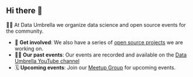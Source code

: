 ## Hi there 👋

🙋‍♀️ At Data Umbrella we organize data science and open source events for the community.

- 🧙 **Get involved**: We also have a series of [open source projects](https://dev.dataumbrella.org/) we are working on.
- 👩‍💻 **Our past events**: Our events are recorded and available on the [Data Umbrella YouTube channel](https://www.youtube.com/c/dataumbrella)
- 🗓️ **Upcoming events**: Join our [Meetup Group](https://www.meetup.com/data-umbrella/) for upcoming events.


<!--

**Here are some ideas to get you started:**

🙋‍♀️ A short introduction - what is your organization all about?
🌈 Contribution guidelines - how can the community get involved?
👩‍💻 Useful resources - where can the community find your docs? Is there anything else the community should know?
🍿 Fun facts - what does your team eat for breakfast?
🧙 Remember, you can do mighty things with the power of [Markdown](https://docs.github.com/github/writing-on-github/getting-started-with-writing-and-formatting-on-github/basic-writing-and-formatting-syntax)
-->
